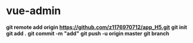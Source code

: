 # vue-admin

**git remote add origin https://github.com/z1176970712/app_H5.git**
**git init**
**git add .**
**git commit -m "add"**
**git push -u origin master**
**git branch**